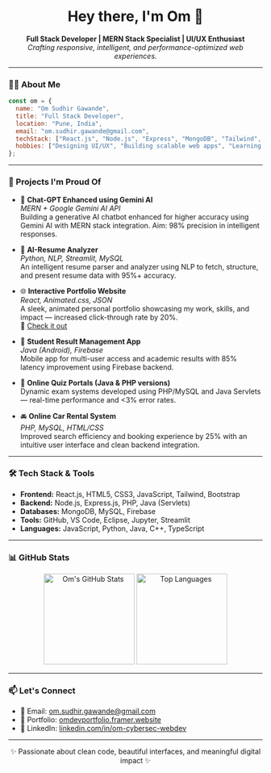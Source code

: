 <h1 align="center">Hey there, I'm Om 👋</h1>

<p align="center">
  <strong>Full Stack Developer | MERN Stack Specialist | UI/UX Enthusiast</strong><br>
  <i>Crafting responsive, intelligent, and performance-optimized web experiences.</i>
</p>

---

### 🧑‍💻 About Me

```js
const om = {
  name: "Om Sudhir Gawande",
  title: "Full Stack Developer",
  location: "Pune, India",
  email: "om.sudhir.gawande@gmail.com",
  techStack: ["React.js", "Node.js", "Express", "MongoDB", "Tailwind", "Python", "TypeScript"],
  hobbies: ["Designing UI/UX", "Building scalable web apps", "Learning AI/ML"],
};
```

---

### 🚀 Projects I'm Proud Of

- 🔮 **Chat-GPT Enhanced using Gemini AI**  
  *MERN + Google Gemini AI API*  
  Building a generative AI chatbot enhanced for higher accuracy using Gemini AI with MERN stack integration. Aim: 98% precision in intelligent responses.

- 🧠 **AI-Resume Analyzer**  
  *Python, NLP, Streamlit, MySQL*  
  An intelligent resume parser and analyzer using NLP to fetch, structure, and present resume data with 95%+ accuracy.

- 🌐 **Interactive Portfolio Website**  
  *React, Animated.css, JSON*  
  A sleek, animated personal portfolio showcasing my work, skills, and impact — increased click-through rate by 20%.  
  🔗 [Check it out](https://omdevportfolio.framer.website/)

- 📱 **Student Result Management App**  
  *Java (Android), Firebase*  
  Mobile app for multi-user access and academic results with 85% latency improvement using Firebase backend.

- 🧪 **Online Quiz Portals (Java & PHP versions)**  
  Dynamic exam systems developed using PHP/MySQL and Java Servlets — real-time performance and <3% error rates.

- 🚘 **Online Car Rental System**  
  *PHP, MySQL, HTML/CSS*  
  Improved search efficiency and booking experience by 25% with an intuitive user interface and clean backend integration.

---

### 🛠️ Tech Stack & Tools

- **Frontend:** React.js, HTML5, CSS3, JavaScript, Tailwind, Bootstrap  
- **Backend:** Node.js, Express.js, PHP, Java (Servlets)  
- **Databases:** MongoDB, MySQL, Firebase  
- **Tools:** GitHub, VS Code, Eclipse, Jupyter, Streamlit  
- **Languages:** JavaScript, Python, Java, C++, TypeScript

---

### 📊 GitHub Stats

<p align="center">
  <img src="https://github-readme-stats.vercel.app/api?username=OMGawande&show_icons=true&theme=radical" alt="Om's GitHub Stats" height="180"/>
  <img src="https://github-readme-stats.vercel.app/api/top-langs/?username=OMGawande&layout=compact&theme=radical" alt="Top Languages" height="180"/>
</p>

---

### 📫 Let's Connect

- 📧 Email: [om.sudhir.gawande@gmail.com](mailto:om.sudhir.gawande@gmail.com)  
- 🔗 Portfolio: [omdevportfolio.framer.website](https://omdevportfolio.framer.website)  
- 💼 LinkedIn: [linkedin.com/in/om-cybersec-webdev](https://www.linkedin.com/in/om-cybersec-webdev)

---

<p align="center">✨ Passionate about clean code, beautiful interfaces, and meaningful digital impact ✨</p>

